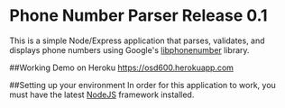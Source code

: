 # Phone Number Parser Release 0.1
This is a simple Node/Express application that parses, validates, and displays phone numbers using Google's [libphonenumber](https://github.com/googlei18n/libphonenumber) library.

##Working Demo on Heroku
https://osd600.herokuapp.com

##Setting up your environment
In order for this application to work, you must have the latest [NodeJS](https://nodejs.org/en/download/) framework installed.



